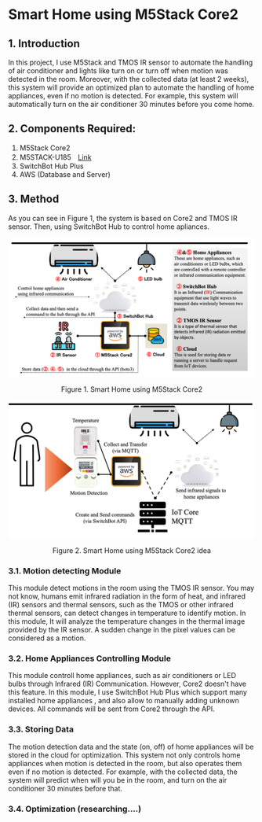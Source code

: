 # Smart Home using M5Stack Core2

## 1. Introduction 
In this project, I use M5Stack and TMOS IR sensor to automate the handling of air conditioner and lights like turn on or turn off when motion was detected in the room. Moreover, with the collected data (at least 2 weeks), this system will provide an optimized plan to automate the handling of home appliances, even if no motion is detected. For example, this system will automatically turn on the air conditioner 30 minutes before you come home.

## 2. Components Required:
1. M5Stack Core2
2. M5STACK-U185　[Link](https://www.switch-science.com/collections/m5stack/products/9927)
3. SwitchBot Hub Plus
4. AWS (Database and Server)

## 3. Method

As you can see in Figure 1, the system is based on Core2 and TMOS IR sensor. Then, using SwitchBot Hub to control home apliances.

![alt text](/Fig/IoT-Final-Project.png)
<p align ="center" >Figure 1. Smart Home using M5Stack Core2</p>

![alt text](/Fig/solution.png)
<p align ="center" >Figure 2. Smart Home using M5Stack Core2 idea</p>

### 3.1. Motion detecting Module
This module detect motions in the room using the TMOS IR sensor. You may not know, humans emit infrared radiation in the form of heat, and infrared (IR) sensors and thermal sensors, such as the TMOS or other infrared thermal sensors, can detect changes in temperature to identify motion. In this module, It will analyze the temperature changes in the thermal image provided by the IR sensor. A sudden change in the pixel values can be considered as a motion.

### 3.2. Home Appliances Controlling Module
This module controll home appliances, such as air conditioners or LED bulbs through Infrared (IR) Communication. However, Core2 doesn't have this feature. In this module, I use SwitchBot Hub Plus which support many installed home appliances , and also allow to manually adding unknown devices. All commands will be sent from Core2 through the API. 

### 3.3. Storing Data
The motion detection data and the state (on, off) of home appliances will be stored in the cloud for optimization. This system not only controls home appliances when motion is detected in the room, but also operates them even if no motion is detected. For example, with the collected data, the system will predict when will you be in the room, and turn on the air conditioner 30 minutes before that.

### 3.4. Optimization (researching....)

